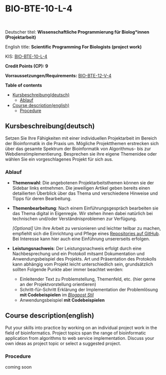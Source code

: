 # BIO-BTE-10-L-4

<br>

Deutscher titel: **Wissenschaftliche Programmierung für Biolog*innen (Projektarbeit)**

English title: **Scientific Programming For Biologists (project work)**

KIS: [BIO-BTE-10-L-4](https://www.kis.uni-kl.de/campus/all/event.asp?gguid=0xE21F6D88E774426AAF47627AB6FC59BB&tguid=0xA0CC12CC38514E09833533E643742D94)

**Credit Points (CP): 9**

**Vorraussetzungen/Requirements:** [BIO-BTE-12-V-4](https://csbiology.github.io/BIO-BTE-12-V-4/)

**Table of contents**

<!-- TOC -->

- [Kursbeschreibung(deutsch)](#kursbeschreibungdeutsch)
    - [Ablauf](#ablauf)
- [Course description(english)](#course-descriptionenglish)
    - [Procedure](#procedure)

<!-- /TOC -->

## Kursbeschreibung(deutsch)

Setzen Sie Ihre Fähigkeiten mit einer individuellen Projektarbeit im Bereich der Bioinformatik in die Praxis um. Mögliche Projektthemen erstrecken sich über das gesamte Spektrum der Bioinformatik von Algorithmus- bis zur Webdienstimplementierung. Besprechen sie ihre eigene Themenidee oder wählen Sie ein vorgeschlagenes Projekt für sich aus.

### Ablauf

- **Themenwahl**: Die angebotenen Projektarbeitsthemen können sie der Sidebar links entnehmen. Die jeweiligen Artikel geben bereits einen detailierten Überblick über das Thema und verschiedene Hinweise und Tipps für deren Bearbeitung. 

- **Themenbearbeitung**: Nach einem Einführungsgespräch bearbeiten sie das Thema digital in Eigenregie. Wir stehen ihnen dabei natürlich bei technischen und/oder Verständnisproblemen zur Verfügung. 

    _[Optional]_ Um ihre Arbeit zu versionieren und leichter teilbar zu machen, empfiehlt sich die Einrichtung und Pflege eines [Repositories auf GitHub](https://guides.github.com/activities/hello-world/). Bei Interesse kann hier auch eine Einführung unsererseits erfolgen.

- **Leistungsnachweis**: Der Leistungsnachweis erfolgt durch eine Nachbesprechung und ein Protokoll mitsamt Dokumentation und Anwendungsbeispiel des Projekts. Art und Präsentation des Protokolls kann abhängig vom Projekt leicht unterschiedlich sein, grundsätzlich sollten Folgende Punkte aber immer beachtet werden:
    - Einleitender Text zu Problemstellung, Themenfeld, etc. (hier gerne an der Projektvorstellung orientieren)
    - Schritt-für-Schritt Erklärung der Implementation der Problemlösung **mit Codebeispielen** im [_Blogpost Stil_]()
    - Anwendungsbeispiel **mit Codebeispielen**

## Course description(english)

Put your skills into practice by working on an individual project work in the field of bioinformatics. Project topics span the range of bioinformatic application from algorithms to web service implementation. Discuss your own ideas as project topic or select a suggested project.

### Procedure

coming soon